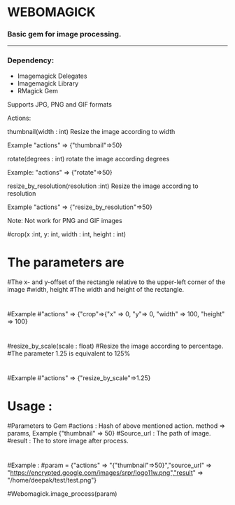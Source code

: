 WEBOMAGICK
================================================
### Basic gem for image processing.
-------------------------------------
### Dependency:
* Imagemagick Delegates
* Imagemagick Library
* RMagick Gem

Supports JPG, PNG and GIF formats

Actions:

thumbnail(width : int)
Resize the image according to  width

Example
"actions" => {"thumbnail"=>50}

rotate(degrees : int)
rotate the image according degrees 

Example:
"actions" => {"rotate"=>50}

resize_by_resolution(resolution :int)
Resize the image according to resolution

Example
"actions" => {"resize_by_resolution"=>50}

Note: Not work for PNG and GIF images 


#crop(x :int, y: int, width : int, height : int)
# The parameters are 
#The x- and y-offset of the rectangle relative to the upper-left corner of the image
#width, height
#The width and height of the rectangle.
#
#Example
#"actions" => {"crop"=>{"x" => 0, "y"=> 0, "width" => 100, "height" => 100}
#
#resize_by_scale(scale : float)
#Resize the image according to percentage.
#The parameter 1.25 is equivalent to 125%
#
#Example
#"actions" => {"resize_by_scale"=>1.25}
#
#
# Usage : 
#Parameters to Gem
#actions : Hash of above mentioned action. method => params, Example {"thumbnail" => 50}
#Source_url : The path of image.
#result : The to store image after process.
#
#Example :
#param = {"actions" => "{"thumbnail"=>50}","source_url" => "https://encrypted.google.com/images/srpr/logo11w.png","result" => "/home/deepak/test/test.png"}

#Webomagick.image_process(param)